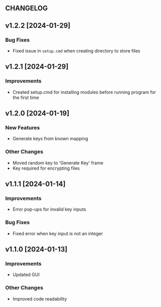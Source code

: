 ## CHANGELOG

## v1.2.2 [2024-01-29]
### Bug Fixes
- Fixed issue in ```setup.cmd``` when creating directory to store files

## v1.2.1 [2024-01-29]
### Improvements
- Created setup.cmd for installing modules before running program for the first time

## v1.2.0 [2024-01-19]
### New Features
- Generate keys from known mapping

### Other Changes
- Moved random key to 'Generate Key' frame
- Key required for encrypting files

## v1.1.1 [2024-01-14]
### Improvements
- Error pop-ups for invalid key inputs

### Bug Fixes
- Fixed error when key input is not an integer

## v1.1.0 [2024-01-13]
### Improvements
- Updated GUI

### Other Changes
- Improved code readability
